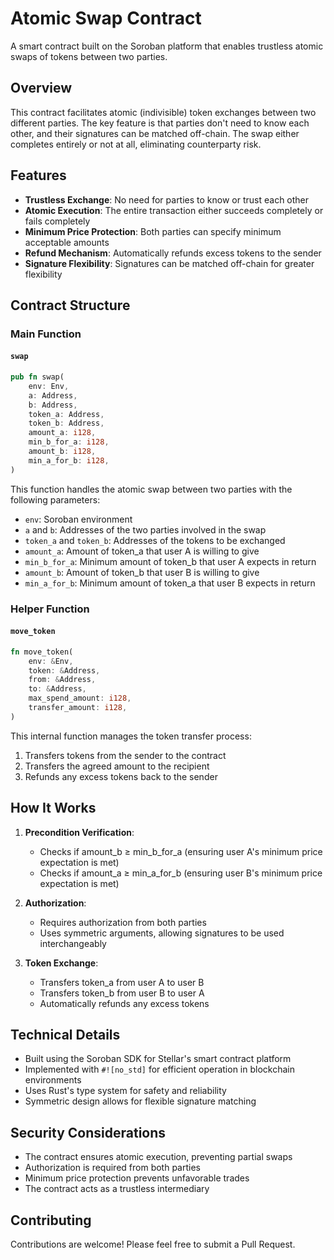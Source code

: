 # Atomic Swap Contract

A smart contract built on the Soroban platform that enables trustless atomic swaps of tokens between two parties.

## Overview

This contract facilitates atomic (indivisible) token exchanges between two different parties. The key feature is that parties don't need to know each other, and their signatures can be matched off-chain. The swap either completes entirely or not at all, eliminating counterparty risk.

## Features

- **Trustless Exchange**: No need for parties to know or trust each other
- **Atomic Execution**: The entire transaction either succeeds completely or fails completely
- **Minimum Price Protection**: Both parties can specify minimum acceptable amounts
- **Refund Mechanism**: Automatically refunds excess tokens to the sender
- **Signature Flexibility**: Signatures can be matched off-chain for greater flexibility

## Contract Structure

### Main Function

#### `swap`
```rust
pub fn swap(
    env: Env,
    a: Address,
    b: Address,
    token_a: Address,
    token_b: Address,
    amount_a: i128,
    min_b_for_a: i128,
    amount_b: i128,
    min_a_for_b: i128,
)
```

This function handles the atomic swap between two parties with the following parameters:
- `env`: Soroban environment
- `a` and `b`: Addresses of the two parties involved in the swap
- `token_a` and `token_b`: Addresses of the tokens to be exchanged
- `amount_a`: Amount of token_a that user A is willing to give
- `min_b_for_a`: Minimum amount of token_b that user A expects in return
- `amount_b`: Amount of token_b that user B is willing to give
- `min_a_for_b`: Minimum amount of token_a that user B expects in return

### Helper Function

#### `move_token`
```rust
fn move_token(
    env: &Env,
    token: &Address,
    from: &Address,
    to: &Address,
    max_spend_amount: i128,
    transfer_amount: i128,
)
```

This internal function manages the token transfer process:
1. Transfers tokens from the sender to the contract
2. Transfers the agreed amount to the recipient
3. Refunds any excess tokens back to the sender

## How It Works

1. **Precondition Verification**:
   - Checks if amount_b ≥ min_b_for_a (ensuring user A's minimum price expectation is met)
   - Checks if amount_a ≥ min_a_for_b (ensuring user B's minimum price expectation is met)

2. **Authorization**:
   - Requires authorization from both parties
   - Uses symmetric arguments, allowing signatures to be used interchangeably

3. **Token Exchange**:
   - Transfers token_a from user A to user B
   - Transfers token_b from user B to user A
   - Automatically refunds any excess tokens

## Technical Details

- Built using the Soroban SDK for Stellar's smart contract platform
- Implemented with `#![no_std]` for efficient operation in blockchain environments
- Uses Rust's type system for safety and reliability
- Symmetric design allows for flexible signature matching

## Security Considerations

- The contract ensures atomic execution, preventing partial swaps
- Authorization is required from both parties
- Minimum price protection prevents unfavorable trades
- The contract acts as a trustless intermediary

## Contributing

Contributions are welcome! Please feel free to submit a Pull Request.
